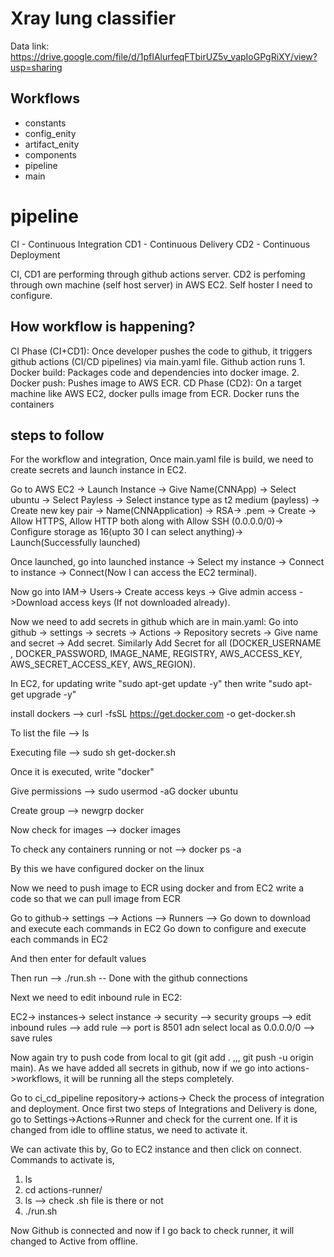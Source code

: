# Xray lung classifier

Data link: https://drive.google.com/file/d/1pfIAlurfeqFTbirUZ5v_vapIoGPgRiXY/view?usp=sharing


## Workflows

- constants
- config_enity
- artifact_enity
- components
- pipeline
- main


# pipeline
CI - Continuous Integration
CD1 - Continuous Delivery
CD2 - Continuous Deployment

CI, CD1 are performing through github actions server.
CD2 is perfoming through own machine (self host server) in AWS EC2. Self hoster I need to configure.

## How workflow is happening?
CI Phase (CI+CD1):
    Once developer pushes the code to github, it triggers github actions (CI/CD pipelines) via main.yaml file. Github action runs 
        1. Docker build: Packages code and dependencies into docker image.
        2. Docker push: Pushes image to AWS ECR.
CD Phase (CD2):
    On a target machine like AWS EC2, docker pulls image from ECR. Docker runs the containers

## steps to follow

For the workflow and integration, Once main.yaml file is build, we need to create secrets and launch instance in EC2.

Go to AWS EC2 -> Launch Instance -> Give Name(CNNApp) -> Select ubuntu -> Select Payless -> Select instance type as t2 medium (payless) -> Create new key pair -> Name(CNNApplication) -> RSA-> .pem -> Create -> Allow HTTPS, Allow HTTP both along with Allow SSH (0.0.0.0/0)-> Configure storage as 16(upto 30 I can select anything)-> Launch(Successfully launched)

Once launched, go into launched instance -> Select my instance -> Connect to instance -> Connect(Now I can access the EC2 terminal).

Now go into IAM-> Users-> Create access keys -> Give admin access ->Download access keys (If not downloaded already).

Now we need to add secrets in github which are in main.yaml:
Go into github -> settings -> secrets -> Actions -> Repository secrets -> Give name and secret -> Add secret. Similarly Add Secret for all (DOCKER_USERNAME , DOCKER_PASSWORD, IMAGE_NAME, REGISTRY, AWS_ACCESS_KEY, AWS_SECRET_ACCESS_KEY, AWS_REGION).

In EC2, for updating write "sudo apt-get update -y" 
then write "sudo apt-get upgrade -y"

install dockers --> curl -fsSL https://get.docker.com -o get-docker.sh

To list the file --> ls

Executing file --> sudo sh get-docker.sh

Once it is executed, write "docker" 

Give permissions --> sudo usermod -aG docker ubuntu

Create group --> newgrp docker

Now check for images --> docker images

To check any containers running or not --> docker ps -a

By this we have configured docker on the linux

Now we need to push image to ECR using docker and from EC2 write a code so that we can pull image from ECR

Go to github-> settings --> Actions --> Runners --> Go down to download and execute each commands in EC2
Go down to configure and execute each commands in EC2

And then enter for default values

Then run --> ./run.sh -- Done with the github connections

Next we need to edit inbound rule in EC2:

EC2-> instances-> select instance -> security --> security groups --> edit inbound rules --> add rule --> port is 8501 adn select local as 0.0.0.0/0 --> save rules

Now again try to push code from local to git (git add . ,,, git push -u origin main). As we have added all secrets in github, now if we go into actions->workflows, it will be running all the steps
completely.

Go to ci_cd_pipeline repository-> actions-> Check the process of integration and deployment. Once first two steps of Integrations and Delivery is done, go to Settings->Actions->Runner and check for the current one. If it is changed from idle to offline status, we need to activate it.

We can activate this by, Go to EC2 instance and then click on connect. Commands to activate is,

1. ls
2. cd actions-runner/
3. ls --> check .sh file is there or not
4. ./run.sh

Now Github is connected and now if I go back to check runner, it will changed to Active from offline.
